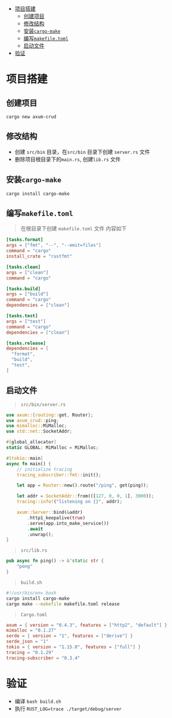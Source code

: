 - [项目搭建](#项目搭建)
  - [创建项目](#创建项目)
  - [修改结构](#修改结构)
  - [安装`cargo-make`](#安装cargo-make)
  - [编写`makefile.toml`](#编写makefiletoml)
  - [启动文件](#启动文件)
- [验证](#验证)
# 项目搭建 

## 创建项目 

```
cargo new axum-crud
```

## 修改结构 

- 创建 `src/bin` 目录，在`src/bin` 目录下创建 `server.rs` 文件 
- 删除项目根目录下的`main.rs`, 创建`lib.rs` 文件 
## 安装`cargo-make`

```
cargo install cargo-make
```

## 编写`makefile.toml`

> 在根目录下创建 `makefile.toml` 文件 内容如下 

```toml
[tasks.format]
args = ["fmt", "--", "--emit=files"]
command = "cargo"
install_crate = "rustfmt"

[tasks.clean]
args = ["clean"]
command = "cargo"

[tasks.build]
args = ["build"]
command = "cargo"
dependencies = ["clean"]

[tasks.test]
args = ["test"]
command = "cargo"
dependencies = ["clean"]

[tasks.release]
dependencies = [
  "format",
  "build",
  "test",
]
```

## 启动文件 

> `src/bin/server.rs`

```rust
use axum::{routing::get, Router};
use axum_crud::ping;
use mimalloc::MiMalloc;
use std::net::SocketAddr;

#[global_allocator]
static GLOBAL: MiMalloc = MiMalloc;

#[tokio::main]
async fn main() {
    // initialize tracing
    tracing_subscriber::fmt::init();

    let app = Router::new().route("/ping", get(ping));

    let addr = SocketAddr::from(([127, 0, 0, 1], 3000));
    tracing::info!("listening on {}", addr);

    axum::Server::bind(&addr)
        .http1_keepalive(true)
        .serve(app.into_make_service())
        .await
        .unwrap();
}
```

> `src/lib.rs`

```rust
pub async fn ping() -> &'static str {
    "pong"
}
```

> `build.sh`

```bash
#!/usr/bin/env bash
cargo install cargo-make
cargo make --makefile makefile.toml release
```

> `Cargo.toml`

```toml
axum = { version = "0.4.3", features = ["http2", "default"] }
mimalloc = "0.1.27"
serde = { version = "1", features = ["derive"] }
serde_json = "1"
tokio = { version = "1.15.0", features = ["full"] }
tracing = "0.1.29"
tracing-subscriber = "0.3.4"
```
# 验证 

- 编译 `bash build.sh`
- 执行 `RUST_LOG=trace ./target/debug/server`

